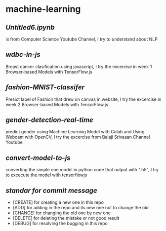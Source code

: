 # machine-learning


## *Untitled6.ipynb*
is from Computer Science Youtube Channel, I try to understand about NLP


## *wdbc-in-js*
Breast cancer clasification using javascript, I try the excercise in week 1 Browser-based Models with TensorFlow.js


## *fashion-MNIST-classifer*
Presict label of Fashion that drew on canvas in website, I try the excercise in week 2 Browser-based Models with TensorFlow.js 


## *gender-detection-real-time*
predict gender using Machine Learning Model with Colab and Using Webcam with OpenCV, I try the excercise from Balaji Srivasan Channel Youtube


## *convert-model-to-js*
converting the simple one model in python code that output with ".h5", I try to excecute the model with tensorflowjs


## *standar for commit message*
- [CREATE]  for creating a new one in this repo 
- [ADD]     for adding in the repo and its new one not to change the old 
- [CHANGE]  for changing the old one by new one 
- [DELETE]  for deleting the mistake or not good result 
- [DEBUG]   for resolving the bugging in this repo 
